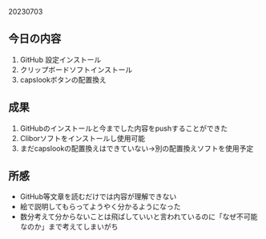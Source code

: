 20230703

## 今日の内容
1. GitHub 設定インストール
2. クリップボードソフトインストール
3. capslookボタンの配置換え
  
## 成果
1. GitHubのインストールと今までした内容をpushすることができた
2. Cliborソフトをインストールし使用可能
3. まだcapslookの配置換えはできていない→別の配置換えソフトを使用予定
  
## 所感
- GitHub等文章を読むだけでは内容が理解できない
- 絵で説明してもらってようやく分かるようになった
- 数分考えて分からないことは飛ばしていいと言われているのに「なぜ不可能なのか」まで考えてしまいがち
